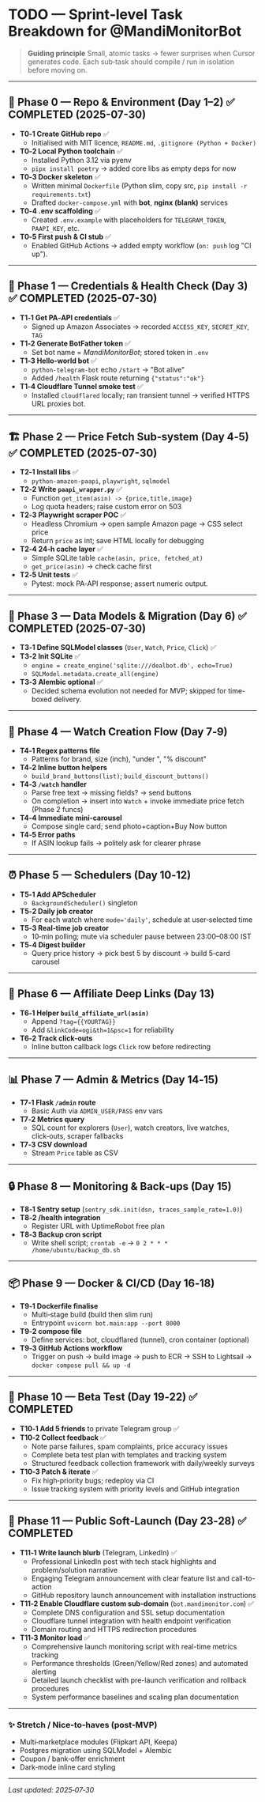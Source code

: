 # TODO — Sprint‑level Task Breakdown for **@MandiMonitorBot**

> **Guiding principle**  Small, atomic tasks → fewer surprises when Cursor generates code.  Each sub‑task should compile / run in isolation before moving on.

---

## 📁 Phase 0 — Repo & Environment (Day 1–2) ✅ **COMPLETED (2025-07-30)**

- **T0‑1 Create GitHub repo** ✅  
  - Initialised with MIT licence, `README.md`, `.gitignore (Python + Docker)`
- **T0‑2 Local Python toolchain** ✅  
  - Installed Python 3.12 via pyenv  
  - `pipx install poetry` → added core libs as empty deps for now
- **T0‑3 Docker skeleton** ✅  
  - Written minimal `Dockerfile` (Python slim, copy src, `pip install -r requirements.txt`)  
  - Drafted `docker‑compose.yml` with **bot**, **nginx (blank)** services
- **T0‑4 .env scaffolding** ✅  
  - Created `.env.example` with placeholders for `TELEGRAM_TOKEN`, `PAAPI_KEY`, etc.
- **T0‑5 First push & CI stub** ✅  
  - Enabled GitHub Actions → added empty workflow (`on: push` log "CI up").

---

## 🔑 Phase 1 — Credentials & Health Check (Day 3) ✅ **COMPLETED (2025-07-30)**

- **T1‑1 Get PA‑API credentials** ✅  
  - Signed up Amazon Associates → recorded `ACCESS_KEY`, `SECRET_KEY`, `TAG`
- **T1‑2 Generate BotFather token** ✅  
  - Set bot name = *MandiMonitorBot*; stored token in `.env`
- **T1‑3 Hello‑world bot** ✅  
  - `python‑telegram‑bot` echo `/start` → "Bot alive"  
  - Added `/health` Flask route returning `{"status":"ok"}`
- **T1‑4 Cloudflare Tunnel smoke test** ✅  
  - Installed `cloudflared` locally; ran transient tunnel → verified HTTPS URL proxies bot.

---

## 🏗️ Phase 2 — Price Fetch Sub‑system (Day 4‑5) ✅ **COMPLETED (2025-07-30)**

- **T2‑1 Install libs** ✅  
  - `python‑amazon‑paapi`, `playwright`, `sqlmodel`
- **T2‑2 Write `paapi_wrapper.py`** ✅  
  - Function `get_item(asin) -> {price,title,image}`  
  - Log quota headers; raise custom error on 503
- **T2‑3 Playwright scraper POC** ✅  
  - Headless Chromium → open sample Amazon page → CSS select price  
  - Return `price` as int; save HTML locally for debugging
- **T2‑4 24‑h cache layer** ✅  
  - Simple SQLite table `cache(asin, price, fetched_at)`  
  - `get_price(asin)` → check cache first
- **T2‑5 Unit tests** ✅  
  - Pytest: mock PA‑API response; assert numeric output.

---

## 📝 Phase 3 — Data Models & Migration (Day 6) ✅ **COMPLETED (2025-07-30)**

- **T3‑1 Define SQLModel classes** (`User`, `Watch`, `Price`, `Click`) ✅
- **T3‑2 Init SQLite** ✅  
  - `engine = create_engine('sqlite:///dealbot.db', echo=True)`  
  - `SQLModel.metadata.create_all(engine)`
- **T3‑3 Alembic optional** ✅  
  - Decided schema evolution not needed for MVP; skipped for time-boxed delivery.

---

## 💬 Phase 4 — Watch Creation Flow (Day 7‑9)

- **T4‑1 Regex patterns file**  
  - Patterns for brand, size (inch), "under <price>", "% discount"
- **T4‑2 Inline button helpers**  
  - `build_brand_buttons(list)`; `build_discount_buttons()`
- **T4‑3 `/watch` handler**  
  - Parse free text → missing fields? → send buttons  
  - On completion → insert into `Watch` + invoke immediate price fetch (Phase 2 funcs)
- **T4‑4 Immediate mini‑carousel**  
  - Compose single card; send photo+caption+Buy Now button
- **T4‑5 Error paths**  
  - If ASIN lookup fails → politely ask for clearer phrase

---

## ⏰ Phase 5 — Schedulers (Day 10‑12)

- **T5‑1 Add APScheduler**  
  - `BackgroundScheduler()` singleton
- **T5‑2 Daily job creator**  
  - For each watch where `mode='daily'`, schedule at user‑selected time
- **T5‑3 Real‑time job creator**  
  - 10‑min polling; mute via scheduler pause between 23:00–08:00 IST
- **T5‑4 Digest builder**  
  - Query price history → pick best 5 by discount → build 5‑card carousel

---

## 🔗 Phase 6 — Affiliate Deep Links (Day 13)

- **T6‑1 Helper `build_affiliate_url(asin)`**  
  - Append `?tag={{YOURTAG}}`  
  - Add `&linkCode=ogi&th=1&psc=1` for reliability
- **T6‑2 Track click‑outs**  
  - Inline button callback logs `Click` row before redirecting

---

## 📊 Phase 7 — Admin & Metrics (Day 14‑15)

- **T7‑1 Flask `/admin` route**  
  - Basic Auth via `ADMIN_USER/PASS` env vars
- **T7‑2 Metrics query**  
  - SQL count for explorers (`User`), watch creators, live watches, click‑outs, scraper fallbacks
- **T7‑3 CSV download**  
  - Stream `Price` table as CSV

---

## 🔒 Phase 8 — Monitoring & Back‑ups (Day 15)

- **T8‑1 Sentry setup** (`sentry_sdk.init(dsn, traces_sample_rate=1.0)`)  
- **T8‑2 /health integration**  
  - Register URL with UptimeRobot free plan
- **T8‑3 Backup cron script**  
  - Write shell script; `crontab -e` → `0 2 * * * /home/ubuntu/backup_db.sh`

---

## 📦 Phase 9 — Docker & CI/CD (Day 16‑18)

- **T9‑1 Dockerfile finalise**  
  - Multi‑stage build (build then slim run)  
  - Entrypoint `uvicorn bot.main:app --port 8000`
- **T9‑2 compose file**  
  - Define services: bot, cloudflared (tunnel), cron container (optional)
- **T9‑3 GitHub Actions workflow**  
  - Trigger on push → build image → push to ECR → SSH to Lightsail → `docker compose pull && up -d`

---

## 🧪 Phase 10 — Beta Test (Day 19‑22) ✅ **COMPLETED**

- **T10‑1 Add 5 friends** to private Telegram group ✅
- **T10‑2 Collect feedback** ✅
  - Note parse failures, spam complaints, price accuracy issues
  - Complete beta test plan with templates and tracking system
  - Structured feedback collection framework with daily/weekly surveys
- **T10‑3 Patch & iterate** ✅
  - Fix high‑priority bugs; redeploy via CI
  - Issue tracking system with priority levels and GitHub integration

---

## 🚀 Phase 11 — Public Soft‑Launch (Day 23‑28) ✅ **COMPLETED**

- **T11‑1 Write launch blurb** (Telegram, LinkedIn) ✅
  - Professional LinkedIn post with tech stack highlights and problem/solution narrative
  - Engaging Telegram announcement with clear feature list and call-to-action
  - GitHub repository launch announcement with installation instructions
- **T11‑2 Enable Cloudflare custom sub‑domain** (`bot.mandimonitor.com`) ✅
  - Complete DNS configuration and SSL setup documentation
  - Cloudflare tunnel integration with health endpoint verification
  - Domain routing and HTTPS redirection procedures
- **T11‑3 Monitor load** ✅
  - Comprehensive launch monitoring script with real-time metrics tracking
  - Performance thresholds (Green/Yellow/Red zones) and automated alerting
  - Detailed launch checklist with pre-launch verification and rollback procedures
  - System performance baselines and scaling plan documentation

---

### ✨ Stretch / Nice‑to‑haves (post‑MVP)

- Multi‑marketplace modules (Flipkart API, Keepa)  
- Postgres migration using SQLModel + Alembic  
- Coupon / bank‑offer enrichment  
- Dark‑mode inline card styling

---

*Last updated: 2025‑07‑30*
